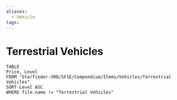```yaml
---
aliases:
  - Vehicle
tags: 
---
```


# Terrestrial Vehicles

``` dataview
TABLE
Price, Level
FROM "Starfinder-SRD/SF1E/Compendium/Items/Vehicles/Terrestrial Vehicles"
SORT Level ASC
WHERE file.name != "Terrestrial Vehicles"
```
